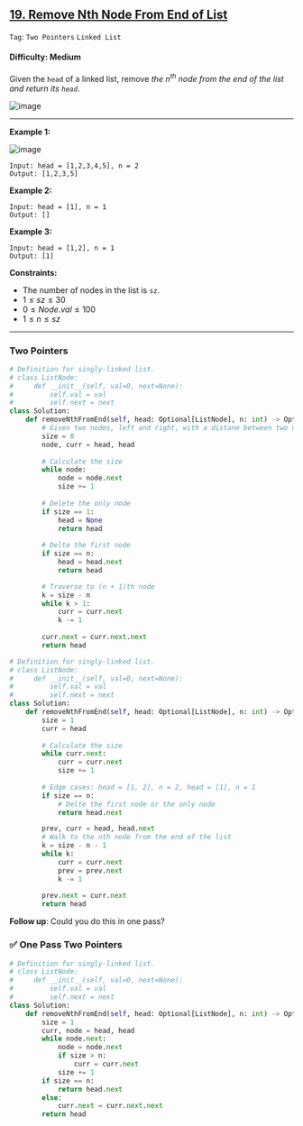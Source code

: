 ## [19. Remove Nth Node From End of List](https://leetcode.com/problems/remove-nth-node-from-end-of-list)

```Tag```: ```Two Pointers``` ```Linked List```

#### Difficulty: Medium

Given the ```head``` of a linked list, remove _the n<sup>th</sup> node from the end of the list and return its ```head```_.

![image](https://github.com/quananhle/Python/assets/35042430/69ff9242-469b-44ff-96d2-4ababf938a7c)

---

__Example 1:__

![image](https://assets.leetcode.com/uploads/2020/10/03/remove_ex1.jpg)
```
Input: head = [1,2,3,4,5], n = 2
Output: [1,2,3,5]
```

__Example 2:__
```
Input: head = [1], n = 1
Output: []
```

__Example 3:__
```
Input: head = [1,2], n = 1
Output: [1]
```

__Constraints:__

- The number of nodes in the list is ```sz```.
- $1 \le sz \le 30$
- $0 \le Node.val \le 100$
- $1 \le n \le sz$
 
---

### Two Pointers

```Python
# Definition for singly-linked list.
# class ListNode:
#     def __init__(self, val=0, next=None):
#         self.val = val
#         self.next = next
class Solution:
    def removeNthFromEnd(self, head: Optional[ListNode], n: int) -> Optional[ListNode]:
        # Given two nodes, left and right, with a distane between two nodes always maintained at n
        size = 0
        node, curr = head, head
        
        # Calculate the size
        while node:
            node = node.next
            size += 1
        
        # Delete the only node
        if size == 1:
            head = None
            return head
        
        # Delte the first node
        if size == n:
            head = head.next
            return head

        # Traverse to (n + 1)th node    
        k = size - n
        while k > 1:
            curr = curr.next
            k -= 1
        
        curr.next = curr.next.next
        return head
```

```Python
# Definition for singly-linked list.
# class ListNode:
#     def __init__(self, val=0, next=None):
#         self.val = val
#         self.next = next
class Solution:
    def removeNthFromEnd(self, head: Optional[ListNode], n: int) -> Optional[ListNode]:
        size = 1
        curr = head
        
        # Calculate the size
        while curr.next:
            curr = curr.next
            size += 1
        
        # Edge cases: head = [1, 2], n = 2, head = [1], n = 1
        if size == n:
            # Delte the first node or the only node
            return head.next

        prev, curr = head, head.next
        # Walk to the nth node from the end of the list   
        k = size - n - 1
        while k:
            curr = curr.next
            prev = prev.next
            k -= 1
        
        prev.next = curr.next
        return head
```

__Follow up__: Could you do this in one pass?

### ✅ One Pass Two Pointers

```Python
# Definition for singly-linked list.
# class ListNode:
#     def __init__(self, val=0, next=None):
#         self.val = val
#         self.next = next
class Solution:
    def removeNthFromEnd(self, head: Optional[ListNode], n: int) -> Optional[ListNode]:
        size = 1
        curr, node = head, head
        while node.next:
            node = node.next
            if size > n:
                curr = curr.next
            size += 1
        if size == n:
            return head.next
        else:
            curr.next = curr.next.next
        return head
```
